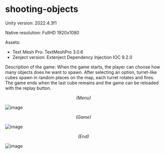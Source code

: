 # shooting-objects

Unity version: 2022.4.3f1

Native resolution: FullHD 1920x1080 

Assets:

- Text Mesh Pro: TextMeshPro 3.0.6
- Zenject version: Extenject Dependency Injection IOC 9.2.0

Description of the game: When the game starts, the player can choose how many objects does he want to spawn. After selecting an option, turret-like cubes spawn in random places on the map, each turret rotates and fires. The game ends when the last cube remains and the game can be reloaded with the replay button.

_<p align="center"> (Menu) </p>_

![image](https://github.com/karolnowak98/shooting-objects/assets/74615234/7d914714-f655-4ce1-9acd-c074e75c628e)

_<p align="center"> (Game) </p>_

![image](https://github.com/karolnowak98/shooting-objects/assets/74615234/74e54e5b-1e2d-4505-9c72-11eb16c1d9f6)

_<p align="center"> (End) </p>_

![image](https://github.com/karolnowak98/shooting-objects/assets/74615234/588d2d66-1cf8-4156-aa95-86f424c85df4)
